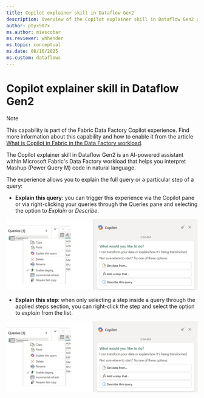 ```yaml
---
title: Copilot explainer skill in Dataflow Gen2
description: Overview of the Copilot explainer skill in Dataflow Gen2 and its different entry points and use cases
author: ptyx507x
ms.author: miescobar
ms.reviewer: whhender
ms.topic: conceptual
ms.date: 08/16/2025
ms.custom: dataflows
---
```

# Copilot explainer skill in Dataflow Gen2

>[!NOTE]
>This capability is part of the Fabric Data Factory Copilot experience. Find more information about this capability and how to enable it from the article [What is Copilot in Fabric in the Data Factory workload](copilot-fabric-data-factory.md).

The Copilot explainer skill in Dataflow Gen2 is an AI-powered assistant within Microsoft Fabric's Data Factory workload that helps you interpret Mashup (Power Query M) code in natural language.

The experience allows you to explain the full query or a particular step of a query:

* **Explain this query**: you can trigger this experience via the Copilot pane or via right-clicking your queries through the Queries pane and selecting the option to *Explain* or *Describe*.

![Screenshot showcasing entry points in the Dataflow Gen2 user interface for Queries and Copilot pane to trigger the copilot explain experience](media/dataflow-gen2-copilot-explain/explain-query.png)

* **Explain this step**: when only selecting a step inside a query through the applied steps section, you can right-click the step and select the option to *explain* from the list. 

![Screenshot of the right-click context menu for a step showing the entry for the Copilot explain this query experience](media/dataflow-gen2-copilot-explain/explain-query.png)

